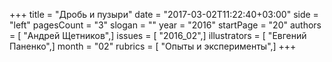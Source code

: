 +++
title = "Дробь и пузыри"
date = "2017-03-02T11:22:40+03:00"
side = "left"
pagesCount = "3"
slogan = ""
year = "2016"
startPage = "20"
authors = [ "Андрей Щетников",]
issues = [ "2016_02",]
illustrators = [ "Евгений Паненко",]
month = "02"
rubrics = [ "Опыты и эксперименты",]
+++
